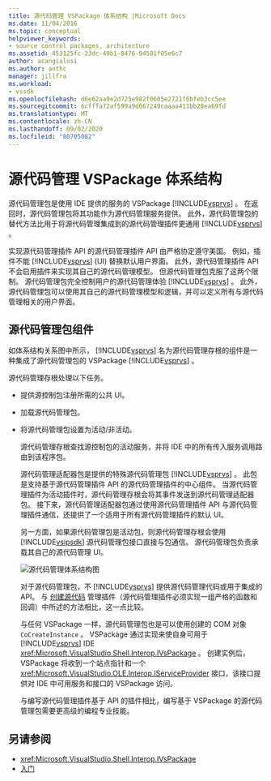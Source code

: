 ```yaml
---
title: 源代码管理 VSPackage 体系结构 |Microsoft Docs
ms.date: 11/04/2016
ms.topic: conceptual
helpviewer_keywords:
- source control packages, architecture
ms.assetid: 453125fc-23dc-49b1-8476-94581f05e6c7
author: acangialosi
ms.author: anthc
manager: jillfra
ms.workload:
- vssdk
ms.openlocfilehash: d6e62aa9e2d725e982f0605e2721f0bfeb3cc5ee
ms.sourcegitcommit: 6cfffa72af599a9d667249caaaa411bb28ea69fd
ms.translationtype: MT
ms.contentlocale: zh-CN
ms.lasthandoff: 09/02/2020
ms.locfileid: "80705082"
---
```

# <a name="source-control-vspackage-architecture"></a>源代码管理 VSPackage 体系结构
源代码管理包是使用 IDE 提供的服务的 VSPackage [!INCLUDE[vsprvs](../../code-quality/includes/vsprvs_md.md)] 。 在返回时，源代码管理包将其功能作为源代码管理服务提供。 此外，源代码管理包的替代方法比用于将源代码管理集成到的源代码管理插件更通用 [!INCLUDE[vsprvs](../../code-quality/includes/vsprvs_md.md)] 。

 实现源代码管理插件 API 的源代码管理插件 API 由严格协定遵守美国。 例如，插件不能 [!INCLUDE[vsprvs](../../code-quality/includes/vsprvs_md.md)] (UI) 替换默认用户界面。 此外，源代码管理插件 API 不会启用插件来实现其自己的源代码管理模型。 但源代码管理包克服了这两个限制。 源代码管理包完全控制用户的源代码管理体验 [!INCLUDE[vsprvs](../../code-quality/includes/vsprvs_md.md)] 。 此外，源代码管理包可以使用其自己的源代码管理模型和逻辑，并可以定义所有与源代码管理相关的用户界面。

## <a name="source-control-package-components"></a>源代码管理包组件
 如体系结构关系图中所示， [!INCLUDE[vsprvs](../../code-quality/includes/vsprvs_md.md)] 名为源代码管理存根的组件是一种集成了源代码管理包的 VSPackage [!INCLUDE[vsprvs](../../code-quality/includes/vsprvs_md.md)] 。

 源代码管理存根处理以下任务。

- 提供源控制包注册所需的公共 UI。

- 加载源代码管理包。

- 将源代码管理包设置为活动/非活动。

  源代码管理存根查找源控制包的活动服务，并将 IDE 中的所有传入服务调用路由到该程序包。

  源代码管理适配器包是提供的特殊源代码管理包 [!INCLUDE[vsprvs](../../code-quality/includes/vsprvs_md.md)] 。 此包是支持基于源代码管理插件 API 的源代码管理插件的中心组件。 当源代码管理插件为活动插件时，源代码管理存根会将其事件发送到源代码管理适配器包。 接下来，源代码管理适配器包通过使用源代码管理插件 API 与源代码管理插件通信，还提供了一个适用于所有源代码管理插件的默认 UI。

  另一方面，如果源代码管理包是活动包，则源代码管理存根会使用 [!INCLUDE[vsipsdk](../../extensibility/includes/vsipsdk_md.md)] 源代码管理包接口直接与包通信。 源代码管理包负责承载其自己的源代码管理 UI。

  ![源代码管理体系结构图](../../extensibility/internals/media/vsipsccarch.gif "VSIPSCCArch")

  对于源代码管理包，不 [!INCLUDE[vsprvs](../../code-quality/includes/vsprvs_md.md)] 提供源代码管理代码或用于集成的 API。 与 [创建源代码](../../extensibility/internals/creating-a-source-control-plug-in.md) 管理插件（源代码管理插件必须实现一组严格的函数和回调）中所述的方法相比，这一点比较。

  与任何 VSPackage 一样，源代码管理包也是可以使用创建的 COM 对象 `CoCreateInstance` 。 VSPackage 通过实现来使自身可用于 [!INCLUDE[vsprvs](../../code-quality/includes/vsprvs_md.md)] IDE <xref:Microsoft.VisualStudio.Shell.Interop.IVsPackage> 。 创建实例后，VSPackage 将收到一个站点指针和一个 <xref:Microsoft.VisualStudio.OLE.Interop.IServiceProvider> 接口，该接口提供对 IDE 中可用服务和接口的 VSPackage 访问。

  与编写源代码管理插件基于 API 的插件相比，编写基于 VSPackage 的源代码管理包需要更高级的编程专业技能。

## <a name="see-also"></a>另请参阅
- <xref:Microsoft.VisualStudio.Shell.Interop.IVsPackage>
- [入门](../../extensibility/internals/getting-started-with-source-control-vspackages.md)
